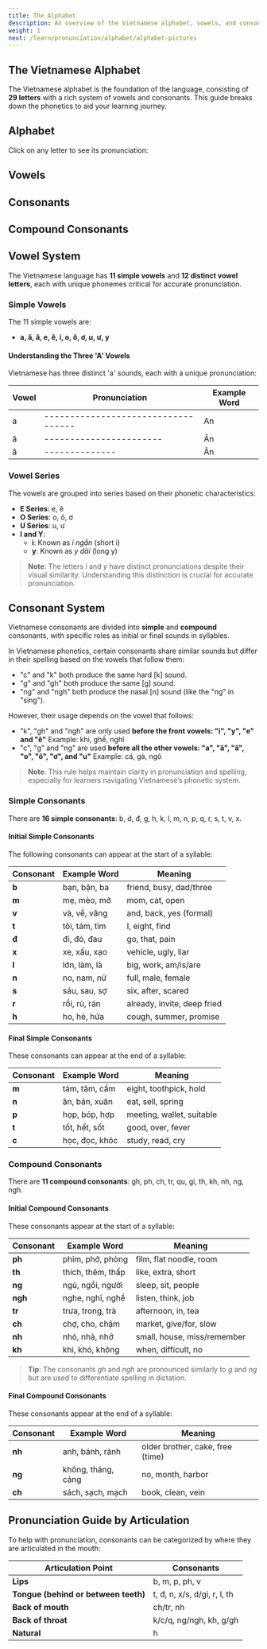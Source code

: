 ```yaml
---
title: The Alphabet
description: An overview of the Vietnamese alphabet, vowels, and consonants for learning Vietnamese.
weight: 1
next: /learn/pronunciation/alphabet/alphabet-pictures
---
```


## The Vietnamese Alphabet

The Vietnamese alphabet is the foundation of the language, consisting of **29 letters** with a rich system of vowels and consonants. This guide breaks down the phonetics to aid your learning journey.

## Alphabet

Click on any letter to see its pronunciation:

<div x-data="vietnameseAlphabet" class="max-w-4xl mx-auto">
    <div class="grid grid-cols-6 sm:grid-cols-8 md:grid-cols-10 gap-3 p-6">
        <template x-for="(letter, index) in alphabet" :key="index">
            <div class="relative">
                <div 
                    @click="showVideo(letter)"
                    class="letter-cell cursor-pointer bg-white border-2 border-gray-200 rounded-lg h-16 flex items-center justify-center text-2xl font-bold text-gray-800 relative hover:border-blue-400 hover:bg-blue-50"
                    :class="{'border-blue-500 bg-blue-50': currentVideo === letter.video}"
                >
                    <span x-text="letter.character"></span>
                </div>
            </div>
        </template>
    </div>

<template x-if="currentVideo">
    <div class="fixed inset-0 z-50 flex items-center justify-center bg-opacity-60" @click="closeVideo()" @keydown.escape.window="closeVideo()">
        <div class="rounded-lg shadow-lg max-w-2xl w-full relative" @click.stop>
            <div class="aspect-w-16 aspect-h-9">
                <iframe 
                    x-bind:src="currentVideo" 
                    class="w-full h-96 rounded-b-lg" 
                    frameborder="0" 
                    allow="accelerometer; autoplay; clipboard-write; encrypted-media; gyroscope; picture-in-picture" 
                    allowfullscreen
                ></iframe>
            </div>
        </div>
    </div>
</template>

<div class="grid grid-cols-1 md:grid-cols-2 gap-8">
    <div class="p-6">
        <h2 class="text-xl font-bold text-gray-800 mb-4">Vowels</h2>
        <div class="grid grid-cols-5 gap-2">
            <template x-for="vowel in vowels">
                <div 
                    @click="showVideo(vowel)"
                    class="letter-cell cursor-pointer bg-pink-50 border border-pink-200 rounded-md p-2 text-center font-medium text-pink-700 hover:bg-pink-100"
                >
                    <span x-text="vowel.character"></span>
                </div>
            </template>
        </div>
    </div>
    
<div class="p-6">
    <h2 class="text-xl font-bold text-gray-800 mb-4">Consonants</h2>
    <div class="grid grid-cols-5 gap-2">
        <template x-for="consonant in consonants">
            <div 
                @click="showVideo(consonant)"
                class="letter-cell cursor-pointer bg-indigo-50 border border-indigo-200 rounded-md p-2 text-center font-medium text-indigo-700 hover:bg-indigo-100"
            >
                <span x-text="consonant.character"></span>
            </div>
        </template>
    </div>
</div>
</div>

<div class="p-6">
    <h2 class="text-xl font-bold text-gray-800 mb-4">Compound Consonants</h2>
    <div class="grid grid-cols-6 sm:grid-cols-8 md:grid-cols-10 gap-3">
        <template x-for="consonant in compoundConsonants">
            <div 
                @click="showVideo(consonant)"
                class="letter-cell cursor-pointer bg-white border-2 border-gray-200 rounded-lg h-16 flex items-center justify-center text-2xl font-bold text-gray-800 relative hover:border-blue-400 hover:bg-blue-50"
            >
                <span x-text="consonant.character"></span>
            </div>
        </template>
    </div>
</div>
</div>

## Vowel System

The Vietnamese language has **11 simple vowels** and **12 distinct vowel letters**, each with unique phonemes critical for accurate pronunciation.

### Simple Vowels
The 11 simple vowels are:
- **a, ă, â, e, ê, i, o, ô, ơ, u, ư, y**

#### Understanding the Three 'A' Vowels
Vietnamese has three distinct 'a' sounds, each with a unique pronunciation:

| Vowel | Pronunciation | Example Word |
|-------|---------------|--------------|
| a     | ----------------------------------- | An |
| ă     | -----------------------  | Ăn |
| â     | --------------  | Ân |

### Vowel Series
The vowels are grouped into series based on their phonetic characteristics:

- **E Series**: e, ê
- **O Series**: o, ô, ơ
- **U Series**: u, ư
- **I and Y**:
  - **i**: Known as *i ngắn* (short i)
  - **y**: Known as *y dài* (long y)
  
> **Note**: The letters *i* and *y* have distinct pronunciations despite their visual similarity. Understanding this distinction is crucial for accurate pronunciation.

## Consonant System

Vietnamese consonants are divided into **simple** and **compound** consonants, with specific roles as initial or final sounds in syllables.

In Vietnamese phonetics, certain consonants share similar sounds but differ in their spelling based on the vowels that follow them:
- "c" and "k" both produce the same hard [k] sound.
- "g" and "gh" both produce the same [g] sound.
- "ng" and "ngh" both produce the nasal [n] sound (like the "ng" in "sing").

However, their usage depends on the vowel that follows:
- "k", "gh" and "ngh" are only used **before the front vowels: "i", "y", "e" and "ê"**
    Example: khi, ghế, nghĩ
- "c", "g" and "ng" are used **before all the other vowels: "a", "ă", "â", "o", "ô", "ơ", and "u"**
    Example: cá, gà, ngô

> **Note**: This rule helps maintain clarity in pronunciation and spelling, especially for learners navigating Vietnamese’s phonetic system.

### Simple Consonants
There are **16 simple consonants**: b, d, đ, g, h, k, l, m, n, p, q, r, s, t, v, x.

#### Initial Simple Consonants
The following consonants can appear at the start of a syllable:

| Consonant | Example Word | Meaning       |
|-----------|--------------|---------------|
| **b**     | bạn, bận, ba | friend, busy, dad/three |
| **m**     | mẹ, mèo, mở  | mom, cat, open |
| **v**     | và, về, vâng  | and, back, yes (formal) |
| **t**     | tôi, tám, tìm | I, eight, find |
| **đ**     | đi, đó, đau   | go, that, pain |
| **x**     | xe, xấu, xạo  | vehicle, ugly, liar |
| **l**     | lớn, làm, là  | big, work, am/is/are |
| **n**     | no, nam, nữ   | full, male, female |
| **s**     | sáu, sau, sợ  | six, after, scared |
| **r**     | rồi, rủ, rán  | already, invite, deep fried |
| **h**     | ho, hè, hứa   | cough, summer, promise |

#### Final Simple Consonants
These consonants can appear at the end of a syllable:

| Consonant | Example Word | Meaning         |
|-----------|--------------|-----------------|
| **m**     | tám, tăm, cầm | eight, toothpick, hold |
| **n**     | ăn, bán, xuân | eat, sell, spring |
| **p**     | họp, bóp, hợp | meeting, wallet, suitable |
| **t**     | tốt, hết, sốt | good, over, fever |
| **c**     | học, đọc, khóc | study, read, cry |

### Compound Consonants
There are **11 compound consonants**: gh, ph, ch, tr, qu, gi, th, kh, nh, ng, ngh.

#### Initial Compound Consonants
These consonants appear at the start of a syllable:

| Consonant | Example Word | Meaning         |
|-----------|--------------|-----------------|
| **ph**    | phim, phở, phòng | film, flat noodle, room |
| **th**    | thích, thêm, thấp | like, extra, short |
| **ng**    | ngủ, ngồi, người  | sleep, sit, people |
| **ngh**   | nghe, nghĩ, nghề  | listen, think, job |
| **tr**    | trưa, trong, trà  | afternoon, in, tea |
| **ch**    | chợ, cho, chậm    | market, give/for, slow |
| **nh**    | nhỏ, nhà, nhớ     | small, house, miss/remember |
| **kh**    | khi, khó, không   | when, difficult, no |

> **Tip**: The consonants *gh* and *ngh* are pronounced similarly to *g* and *ng* but are used to differentiate spelling in dictation.

#### Final Compound Consonants
These consonants appear at the end of a syllable:

| Consonant | Example Word | Meaning         |
|-----------|--------------|-----------------|
| **nh**    | anh, bánh, rảnh | older brother, cake, free (time) |
| **ng**    | không, tháng, cảng | no, month, harbor |
| **ch**    | sách, sạch, mạch | book, clean, vein |

## Pronunciation Guide by Articulation

To help with pronunciation, consonants can be categorized by where they are articulated in the mouth:

| Articulation Point       | Consonants                 |
|--------------------------|----------------------------|
| **Lips**                 | b, m, p, ph, v             |
| **Tongue (behind or between teeth)** | t, đ, n, x/s, d/gi, r, l, th |
| **Back of mouth**        | ch/tr, nh                  |
| **Back of throat**       | k/c/q, ng/ngh, kh, g/gh    |
| **Natural**              | h                          |